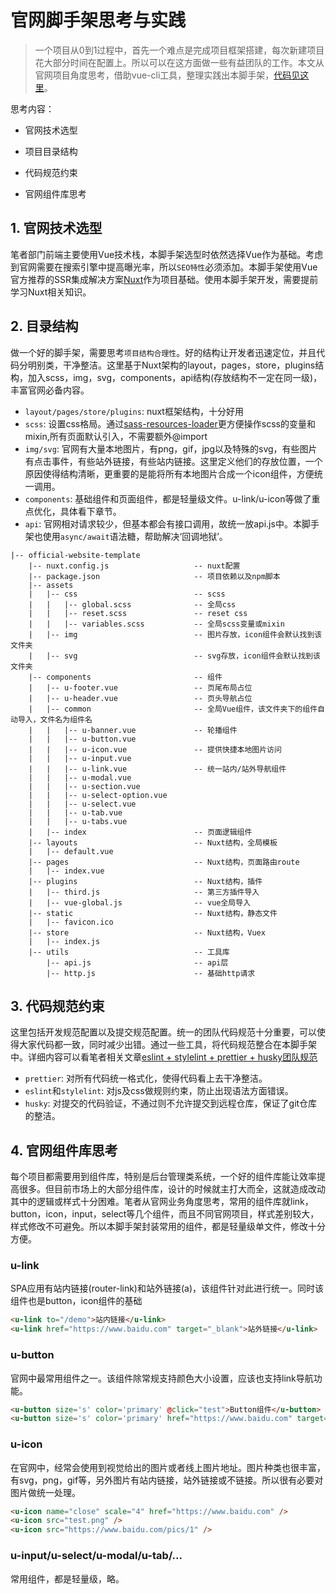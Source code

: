 # 官网脚手架思考与实践

>一个项目从0到1过程中，首先一个难点是完成项目框架搭建，每次新建项目花大部分时间在配置上。所以可以在这方面做一些有益团队的工作。本文从官网项目角度思考，借助vue-cli工具，整理实践出本脚手架，[代码见这里](https://github.com/lq782655835/official-website-template)。

思考内容：

- 官网技术选型

- 项目目录结构

- 代码规范约束

- 官网组件库思考

## 1. 官网技术选型

笔者部门前端主要使用Vue技术栈，本脚手架选型时依然选择Vue作为基础。考虑到官网需要在搜索引擎中提高曝光率，所以`SEO特性`必须添加。本脚手架使用Vue官方推荐的SSR集成解决方案[Nuxt](https://nuxtjs.org/)作为项目基础。使用本脚手架开发，需要提前学习Nuxt相关知识。

## 2. 目录结构

做一个好的脚手架，需要思考`项目结构合理性`。好的结构让开发者迅速定位，并且代码分明别类，干净整洁。这里基于Nuxt架构的layout，pages，store，plugins结构，加入scss，img，svg，components，api结构(存放结构不一定在同一级)，丰富官网必备内容。

- `layout/pages/store/plugins`: nuxt框架结构，十分好用
- `scss`: 设置css格局。通过[sass-resources-loader](https://github.com/shakacode/sass-resources-loader)更方便操作scss的变量和mixin,所有页面默认引入，不需要额外@import
- `img/svg`: 官网有大量本地图片，有png，gif，jpg以及特殊的svg，有些图片有点击事件，有些站外链接，有些站内链接。这里定义他们的存放位置，一个原因使得结构清晰，更重要的是能将所有本地图片合成一个icon组件，方便统一调用。
- `components`: 基础组件和页面组件，都是轻量级文件。u-link/u-icon等做了重点优化，具体看下章节。
- `api`: 官网相对请求较少，但基本都会有接口调用，故统一放api.js中。本脚手架也使用`async/await`语法糖，帮助解决‘回调地狱’。

```
|-- official-website-template
    |-- nuxt.config.js                   -- nuxt配置
    |-- package.json                     -- 项目依赖以及npm脚本
    |-- assets
    |   |-- css                          -- scss
    |   |   |-- global.scss              -- 全局css
    |   |   |-- reset.scss               -- reset css
    |   |   |-- variables.scss           -- 全局scss变量或mixin
    |   |-- img                          -- 图片存放，icon组件会默认找到该文件夹
    |   |-- svg                          -- svg存放，icon组件会默认找到该文件夹
    |-- components                       -- 组件
    |   |-- u-footer.vue                 -- 页尾布局占位
    |   |-- u-header.vue                 -- 页头导航占位
    |   |-- common                       -- 全局Vue组件，该文件夹下的组件自动导入，文件名为组件名
    |   |   |-- u-banner.vue             -- 轮播组件
    |   |   |-- u-button.vue
    |   |   |-- u-icon.vue               -- 提供快捷本地图片访问
    |   |   |-- u-input.vue
    |   |   |-- u-link.vue               -- 统一站内/站外导航组件
    |   |   |-- u-modal.vue
    |   |   |-- u-section.vue
    |   |   |-- u-select-option.vue
    |   |   |-- u-select.vue
    |   |   |-- u-tab.vue
    |   |   |-- u-tabs.vue
    |   |-- index                        -- 页面逻辑组件
    |-- layouts                          -- Nuxt结构，全局模板
    |   |-- default.vue
    |-- pages                            -- Nuxt结构，页面路由route
    |   |-- index.vue
    |-- plugins                          -- Nuxt结构，插件
    |   |-- third.js                     -- 第三方插件导入
    |   |-- vue-global.js                -- vue全局导入
    |-- static                           -- Nuxt结构，静态文件
    |   |-- favicon.ico
    |-- store                            -- Nuxt结构，Vuex
    |   |-- index.js
    |-- utils                            -- 工具库
        |-- api.js                       -- api层
        |-- http.js                      -- 基础http请求
```

## 3. 代码规范约束

这里包括开发规范配置以及提交规范配置。统一的团队代码规范十分重要，可以使得大家代码都一致，同时减少出错。通过一些工具，将代码规范整合在本脚手架中。详细内容可以看笔者相关文章[eslint + stylelint + prettier + husky团队规范](https://github.com/lq782655835/blogs/issues/8)

- `prettier`: 对所有代码统一格式化，使得代码看上去干净整洁。
- `eslint`和`stylelint`: 对js及css做规则约束，防止出现语法方面错误。
- `husky`: 对提交的代码验证，不通过则不允许提交到远程仓库，保证了git仓库的整洁。

## 4. 官网组件库思考

每个项目都需要用到组件库，特别是后台管理类系统，一个好的组件库能让效率提高很多。但目前市场上的大部分组件库，设计的时候就主打大而全，这就造成改动其中的逻辑或样式十分困难。笔者从官网业务角度思考，常用的组件库就link，button，icon，input，select等几个组件，而且不同官网项目，样式差别较大，样式修改不可避免。所以本脚手架封装常用的组件，都是轻量级单文件，修改十分方便。

### u-link

SPA应用有站内链接(router-link)和站外链接(a)，该组件针对此进行统一。同时该组件也是button，icon组件的基础

```html
<u-link to="/demo">站内链接</u-link>
<u-link href="https://www.baidu.com" target="_blank">站外链接</u-link>
```

### u-button

官网中最常用组件之一。该组件除常规支持颜色大小设置，应该也支持link导航功能。

``` html
<u-button size='s' color='primary' @click="test">Button组件</u-button>
<u-button size='s' color='primary' href="https://www.baidu.com" target="_blank">Button组件</u-button>
```

### u-icon

在官网中，经常会使用到视觉给出的图片或者线上图片地址。图片种类也很丰富，有svg，png，gif等，另外图片有站内链接，站外链接或不链接。所以很有必要对图片做统一处理。

``` html
<u-icon name="close" scale="4" href="https://www.baidu.com" />
<u-icon src="test.png" />
<u-icon src="https://www.baidu.com/pics/1" />
```

### u-input/u-select/u-modal/u-tab/...

常用组件，都是轻量级，略。